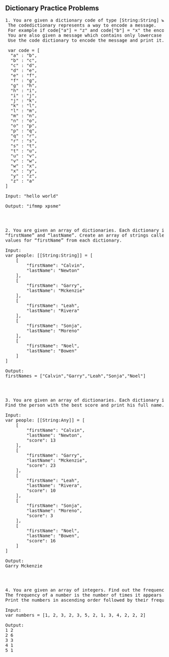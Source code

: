 ## Dictionary Practice Problems


<pre>
1. You are given a dictionary code of type [String:String] which has values for all lowercase letters.
 The codedictionary represents a way to encode a message.
 For example if code["a"] = "z" and code["b"] = "x" the encoded version if "ababa" will be "zxzxz".
 You are also given a message which contains only lowercase letters and spaces.
 Use the code dictionary to encode the message and print it.
 
 var code = [
  "a" : "b",
  "b" : "c",
  "c" : "d",
  "d" : "e",
  "e" : "f",
  "f" : "g",
  "g" : "h",
  "h" : "i",
  "i" : "j",
  "j" : "k",
  "k" : "l",
  "l" : "m",
  "m" : "n",
  "n" : "o",
  "o" : "p",
  "p" : "q",
  "q" : "r",
  "r" : "s",
  "s" : "t",
  "t" : "u",
  "u" : "v",
  "v" : "w",
  "w" : "x",
  "x" : "y",
  "y" : "z",
  "z" : "a"
]

Input: "hello world"

Output: "ifmmp xpsme"
</pre>


</br> 

<pre> 
2. You are given an array of dictionaries. Each dictionary in the array contains exactly 2 keys 
“firstName” and “lastName”. Create an array of strings called firstNames that contains only the 
values for “firstName” from each dictionary.

Input: 
var people: [[String:String]] = [
    [
        "firstName": "Calvin",
        "lastName": "Newton"
    ],
    [
        "firstName": "Garry",
        "lastName": "Mckenzie"
    ],
    [
        "firstName": "Leah",
        "lastName": "Rivera"
    ],
    [
        "firstName": "Sonja",
        "lastName": "Moreno"
    ],
    [
        "firstName": "Noel",
        "lastName": "Bowen"
    ]
]

Output: 
firstNames = ["Calvin","Garry","Leah","Sonja","Noel"]
</pre>

</br> 

<pre> 
3. You are given an array of dictionaries. Each dictionary in the array describes the score of a person. 
Find the person with the best score and print his full name.

Input: 
var people: [[String:Any]] = [
    [
        "firstName": "Calvin",
        "lastName": "Newton",
        "score": 13
    ],
    [
        "firstName": "Garry",
        "lastName": "Mckenzie",
        "score": 23
    ],
    [
        "firstName": "Leah",
        "lastName": "Rivera",
        "score": 10
    ],
    [
        "firstName": "Sonja",
        "lastName": "Moreno",
        "score": 3
    ],
    [
        "firstName": "Noel",
        "lastName": "Bowen",
        "score": 16
    ]
]

Output: 
Garry Mckenzie
</pre> 

</br> 

<pre> 
4. You are given an array of integers. Find out the frequency of each one.
The frequency of a number is the number of times it appears in the array.
Print the numbers in ascending order followed by their frequency.

Input: 
var numbers = [1, 2, 3, 2, 3, 5, 2, 1, 3, 4, 2, 2, 2]

Output: 
1 2
2 6
3 3
4 1
5 1
</pre>
